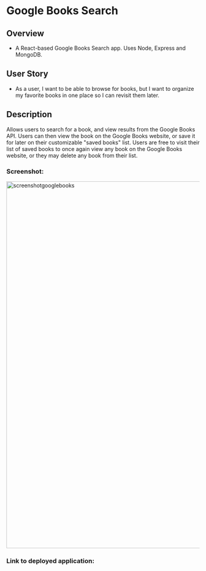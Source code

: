 # Google Books Search

## Overview

* A React-based Google Books Search app. Uses Node, Express and MongoDB.

## User Story

* As a user, I want to be able to browse for books, but I want to organize my favorite books in one place
so I can revisit them later.

## Description

Allows users to search for a book, and view results from the Google Books API. Users can then view the book on the Google Books website, or save it for later on their customizable "saved books" list.
Users are free to visit their list of saved books to once again view any book on the Google Books
website, or they may delete any book from their list.

### Screenshot:

<img width="956" alt="screenshotgooglebooks" src="https://user-images.githubusercontent.com/67657449/107054652-6ad88300-679e-11eb-99e2-2b8a433e730c.png">

### Link to deployed application: 




